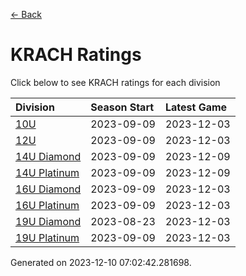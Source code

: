 [<- Back](../readme.md)
# KRACH Ratings
Click below to see KRACH ratings for each division

| Division | Season Start | Latest Game |
| :-- | :-- | :-- |
| [10U](10U-ratings.md) | 2023-09-09 | 2023-12-03 |
| [12U](12U-ratings.md) | 2023-09-09 | 2023-12-03 |
| [14U Diamond](14U-Diamond-ratings.md) | 2023-09-09 | 2023-12-09 |
| [14U Platinum](14U-Platinum-ratings.md) | 2023-09-09 | 2023-12-09 |
| [16U Diamond](16U-Diamond-ratings.md) | 2023-09-09 | 2023-12-03 |
| [16U Platinum](16U-Platinum-ratings.md) | 2023-09-09 | 2023-12-03 |
| [19U Diamond](19U-Diamond-ratings.md) | 2023-08-23 | 2023-12-03 |
| [19U Platinum](19U-Platinum-ratings.md) | 2023-09-09 | 2023-12-03 |

Generated on 2023-12-10 07:02:42.281698.
